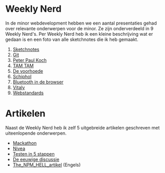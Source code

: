 # Weekly Nerd

In de minor webdevelopment hebben we een aantal presentaties gehad over relevante onderwerpen voor de minor. Ze zijn onderverdeeld in 9 Weekly Nerd's. Per Weekly Nerd heb ik een kleine beschrijving wat er gedaan is en een foto van alle sketchnotes die ik heb gemaakt.

1. [Sketchnotes](/Weekly-Nerd/1_Sketchnotes.md)
2. [Git](/Weekly-Nerd/2_Git.md)
3. [Peter Paul Koch](/Weekly-Nerd/3_Peter_Paul_Koch.md)
4. [TAM TAM](/Weekly-Nerd/4_TAMTAM.md)
5. [De voorhoede](/Weekly-Nerd/5_De_Voorhoede.md)
6. [Schiphol](/Weekly-Nerd/6_Schiphol.md)
7. [Bluetooth in de browser](/Weekly-Nerd/7_Bluetooth.md)
8. [Vitaly](/Weekly-Nerd/8_Vitaly.md)
9. [Webstandards](/Weekly-Nerd/9_Webstandards.md)

# Artikelen

Naast de Weekly Nerd heb ik zelf 5 uitgebreide artikelen geschreven met uiteenlopende onderwerpen.

* [Mackathon](/Artikelen/Mackathon_artikel.md)
* [Nivea](/Artikelen/Nivea_artikel.md)
* [Testen in 5 stappen](/Artikelen/Testen_in_5_stappen_artikel.md)
* [De eeuwige discussie](/Artikelen/De_eeuwige_discussie_artikel.md)
* [The_NPM_HELL_artikel](/Artikelen/The_NPM_HELL_artikel.md) (Engels)

